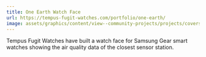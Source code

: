 ```yaml
---
title: One Earth Watch Face
url: https://tempus-fugit-watches.com/portfolio/one-earth/
image: assets/graphics/content/view--community-projects/projects/covers/tempus-fugit.png
---
```


Tempus Fugit Watches have built a watch face for Samsung Gear smart watches showing the air quality data of the closest sensor station.